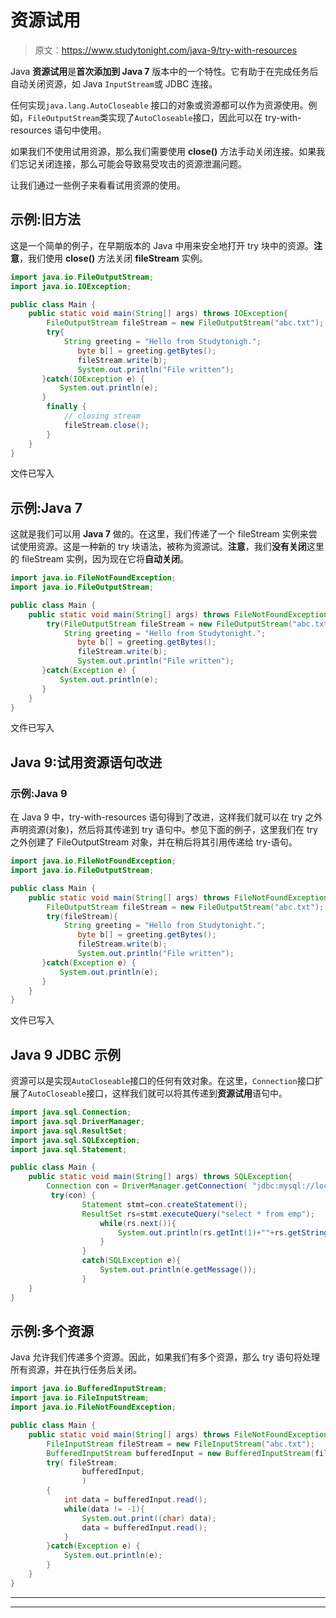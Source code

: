 # 资源试用

> 原文：<https://www.studytonight.com/java-9/try-with-resources>

Java **资源试用**是**首次添加到 Java 7** 版本中的一个特性。它有助于在完成任务后自动关闭资源，如 Java `InputStream`或 JDBC 连接。

任何实现`java.lang.AutoCloseable` 接口的对象或资源都可以作为资源使用。例如，`FileOutputStream`类实现了`AutoCloseable`接口，因此可以在 try-with-resources 语句中使用。

如果我们不使用试用资源，那么我们需要使用 **close()** 方法手动关闭连接。如果我们忘记关闭连接，那么可能会导致易受攻击的资源泄漏问题。

让我们通过一些例子来看看试用资源的使用。

## 示例:旧方法

这是一个简单的例子，在早期版本的 Java 中用来安全地打开 try 块中的资源。**注意**，我们使用 **close()** 方法关闭 **fileStream** 实例。

```java
import java.io.FileOutputStream;
import java.io.IOException;

public class Main { 
	public static void main(String[] args) throws IOException{  
        FileOutputStream fileStream = new FileOutputStream("abc.txt");
        try{  
            String greeting = "Hello from Studytonigh.";      
               byte b[] = greeting.getBytes();       
               fileStream.write(b);      
               System.out.println("File written");           
       }catch(IOException e) {  
           System.out.println(e);  
       }
        finally {
        	// closing stream
        	fileStream.close();
        }
	}
}
```

文件已写入

## 示例:Java 7

这就是我们可以用 **Java 7** 做的。在这里，我们传递了一个 fileStream 实例来尝试使用资源。这是一种新的 try 块语法，被称为资源试。**注意**，我们**没有关闭**这里的 fileStream 实例，因为现在它将**自动关闭**。

```java
import java.io.FileNotFoundException;
import java.io.FileOutputStream;

public class Main {
	public static void main(String[] args) throws FileNotFoundException{  
        try(FileOutputStream fileStream = new FileOutputStream("abc.txt");){  
            String greeting = "Hello from Studytonight.";      
               byte b[] = greeting.getBytes();       
               fileStream.write(b);      
               System.out.println("File written");           
       }catch(Exception e) {  
           System.out.println(e);  
       }         
	}
}
```

文件已写入

## Java 9:试用资源语句改进

### 示例:Java 9

在 Java 9 中，try-with-resources 语句得到了改进，这样我们就可以在 try 之外声明资源(对象)，然后将其传递到 try 语句中。参见下面的例子，这里我们在 try 之外创建了 FileOutputStream 对象，并在稍后将其引用传递给 try-语句。

```java
import java.io.FileNotFoundException;
import java.io.FileOutputStream;

public class Main {
	public static void main(String[] args) throws FileNotFoundException{
        FileOutputStream fileStream = new FileOutputStream("abc.txt");  
        try(fileStream){  
            String greeting = "Hello from Studytonight.";      
               byte b[] = greeting.getBytes();       
               fileStream.write(b);      
               System.out.println("File written");           
       }catch(Exception e) {  
           System.out.println(e);  
       }         
	}
}
```

文件已写入

## Java 9 JDBC 示例

资源可以是实现`AutoCloseable`接口的任何有效对象。在这里，`Connection`接口扩展了`AutoCloseable`接口，这样我们就可以将其传递到**资源试用**语句中。

```java
import java.sql.Connection;
import java.sql.DriverManager;
import java.sql.ResultSet;
import java.sql.SQLException;
import java.sql.Statement;

public class Main {
	public static void main(String[] args) throws SQLException{
		Connection con = DriverManager.getConnection( "jdbc:mysql://localhost:3306/company","db_user","user_password");
		 try(con) {
	            Statement stmt=con.createStatement();  
	            ResultSet rs=stmt.executeQuery("select * from emp");  
		            while(rs.next()){    
		                System.out.println(rs.getInt(1)+""+rs.getString(2));    
		            }  
		        }  
		        catch(SQLException e){   
		            System.out.println(e.getMessage());  
		        }         
	}
}
```

## 示例:多个资源

Java 允许我们传递多个资源。因此，如果我们有多个资源，那么 try 语句将处理所有资源，并在执行任务后关闭。

```java
import java.io.BufferedInputStream;
import java.io.FileInputStream;
import java.io.FileNotFoundException;

public class Main { 
	public static void main(String[] args) throws FileNotFoundException{ 
		FileInputStream fileStream = new FileInputStream("abc.txt");
		BufferedInputStream bufferedInput = new BufferedInputStream(fileStream);
		try( fileStream; 
				bufferedInput;
				)
		{  
			int data = bufferedInput.read();
			while(data != -1){
				System.out.print((char) data);
				data = bufferedInput.read();
			}        
		}catch(Exception e) {  
			System.out.println(e);  
		}         
	}
}
```

* * *

* * *